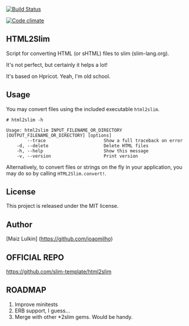 [![Build Status](https://travis-ci.org/slim-template/html2slim.png?branch=master)](https://travis-ci.org/slim-template/html2slim)

[![Code climate](https://codeclimate.com/github/slim-template/html2slim.png)](https://codeclimate.com/github/slim-template/html2slim)

## HTML2Slim

Script for converting HTML (or sHTML) files to slim (slim-lang.org).

It's not perfect, but certainly it helps a lot!

It's based on Hpricot. Yeah, I'm old school.

## Usage

You may convert files using the included executable `html2slim`.

    # html2slim -h

    Usage: html2slim INPUT_FILENAME_OR_DIRECTORY [OUTPUT_FILENAME_OR_DIRECTORY] [options]
            --trace                      Show a full traceback on error
        -d, --delete                     Delete HTML files
        -h, --help                       Show this message
        -v, --version                    Print version

Alternatively, to convert files or strings on the fly in your application, you may do so by calling `HTML2Slim.convert!`.

## License

This project is released under the MIT license.

## Author

[Maiz Lulkin] (https://github.com/joaomilho)

## OFFICIAL REPO

https://github.com/slim-template/html2slim

## ROADMAP

1. Improve minitests
2. ERB support, I guess...
3. Merge with other *2slim gems. Would be handy.